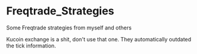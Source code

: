 # Freqtrade_Strategies
Some Freqtrade strategies from myself and others

Kucoin exchange is a shit, don't use that one. They automatically outdated the tick information.
